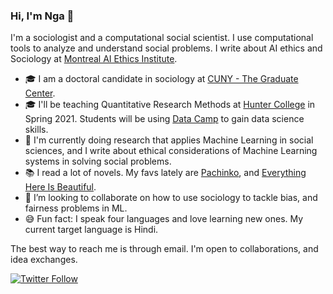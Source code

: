 ### Hi, I'm Nga 👋


I'm a sociologist and a computational social scientist. I use computational tools to analyze and understand social problems. I write about AI ethics and Sociology at [Montreal AI Ethics Institute](https://montrealethics.ai/the-sociology-of-ai-ethics-column-introduction/). 

- 🎓 I am a doctoral candidate in sociology at [CUNY - The Graduate Center](http://gc.cuny.edu/).
- 🎓 I'll be teaching Quantitative Research Methods at [Hunter College](https://hunter.cuny.edu/) in Spring 2021. Students will be using [Data Camp](http://datacamp.com/) to gain data science skills. 
- 🔭 I'm currently doing research that applies Machine Learning in social sciences, and I write about ethical considerations of Machine Learning systems in solving social problems. 
- :books: I read a lot of novels. My favs lately are [Pachinko](https://www.minjinlee.com/book/pachinko/), and [Everything Here Is Beautiful](https://www.penguinrandomhouse.com/books/548173/everything-here-is-beautiful-by-mira-t-lee/). 
- 👯 I’m looking to collaborate on how to use sociology to tackle bias, and fairness problems in ML.  
- 😅 Fun fact: I speak four languages and love learning new ones. My current target language is Hindi. 


The best way to reach me is through email. I'm open to collaborations, and idea exchanges. 

[![Twitter Follow](https://img.shields.io/twitter/follow/NgaThanNYC?label=Follow&style=social)](https://twitter.com/NgaThanNYC)
